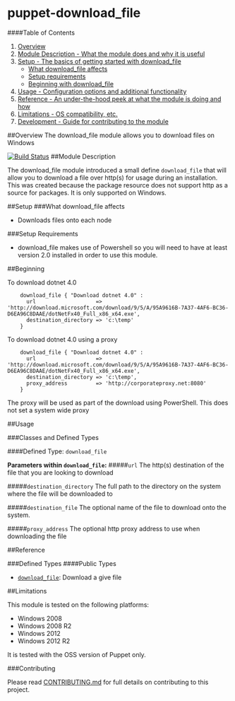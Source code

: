 # puppet-download_file

####Table of Contents

1. [Overview](#overview)
2. [Module Description - What the module does and why it is useful](#module-description)
3. [Setup - The basics of getting started with download_file](#setup)
    * [What download_file affects](#what-download_file-affects)
    * [Setup requirements](#setup-requirements)
    * [Beginning with download_file](#beginning-with-download_file)
4. [Usage - Configuration options and additional functionality](#usage)
5. [Reference - An under-the-hood peek at what the module is doing and how](#reference)
5. [Limitations - OS compatibility, etc.](#limitations)
6. [Development - Guide for contributing to the module](#development)

##Overview
The download_file module allows you to download files on Windows

[![Build Status](https://travis-ci.org/voxpupuli/puppet-download_file.svg?branch=master)](https://travis-ci.org/voxpupuli/puppet-download_file)
##Module Description

The download_file module introduced a small define `download_file` that will allow you to download a file over http(s) for usage during an installation.
This was created because the package resource does not support http as a source for packages.
It is only supported on Windows.

##Setup
###What download_file affects
* Downloads files onto each node

###Setup Requirements
* download_file makes use of Powershell so you will need to have at least version 2.0 installed in order to use this module.

##Beginning

To download dotnet 4.0

```puppet
    download_file { "Download dotnet 4.0" :
      url                   => 'http://download.microsoft.com/download/9/5/A/95A9616B-7A37-4AF6-BC36-D6EA96C8DAAE/dotNetFx40_Full_x86_x64.exe',
      destination_directory => 'c:\temp'
    }
```

To download dotnet 4.0 using a proxy

```puppet
    download_file { "Download dotnet 4.0" :
      url                   => 'http://download.microsoft.com/download/9/5/A/95A9616B-7A37-4AF6-BC36-D6EA96C8DAAE/dotNetFx40_Full_x86_x64.exe',
      destination_directory => 'c:\temp',
      proxy_address         => 'http://corporateproxy.net:8080'
    }
```

The proxy will be used as part of the download using PowerShell. This does not set a system wide proxy

##Usage

###Classes and Defined Types

####Defined Type: `download_file`

**Parameters within `download_file`:**
#####`url`
The http(s) destination of the file that you are looking to download

#####`destination_directory`
The full path to the directory on the system where the file will be downloaded to

#####`destination_file`
The optional name of the file to download onto the system.

#####`proxy_address`
The optional http proxy address to use when downloading the file

##Reference

###Defined Types
####Public Types
* [`download_file`](#defined-download_file): Download a give file

##Limitations

This module is tested on the following platforms:

* Windows 2008
* Windows 2008 R2
* Windows 2012
* Windows 2012 R2

It is tested with the OSS version of Puppet only.

###Contributing

Please read [CONTRIBUTING.md](CONTRIBUTING.md) for full details on contributing to this project.
